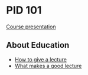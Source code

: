 # PID 101

[Course presentation](https://alphaville.github.io/pid-101)

## About Education

- [How to give a lecture](https://www.youtube.com/watch?v=Or5R_uPvPao)
- [What makes a good lecture](https://www.youtube.com/watch?v=Xuv3yT9XRAA)
